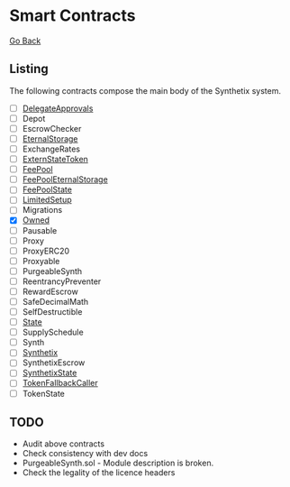 # Smart Contracts

[Go Back](map.md)

## Listing

The following contracts compose the main body of the Synthetix system.

* [ ] [DelegateApprovals](contracts/DelegateApprovals.md)
* [ ] Depot
* [ ] EscrowChecker
* [ ] [EternalStorage](contracts/EternalStorage.md)
* [ ] ExchangeRates
* [ ] [ExternStateToken](contracts/ExternStateToken.md)
* [ ] [FeePool](contracts/FeePool.md)
* [ ] [FeePoolEternalStorage](contracts/FeePoolEternalStorage.md)
* [ ] [FeePoolState](contracts/FeePoolState.md)
* [ ] [LimitedSetup](contracts/LimitedSetup.md)
* [ ] Migrations
* [x] [Owned](contracts/Owned.md)
* [ ] Pausable
* [ ] Proxy
* [ ] ProxyERC20
* [ ] Proxyable
* [ ] PurgeableSynth
* [ ] ReentrancyPreventer
* [ ] RewardEscrow
* [ ] SafeDecimalMath
* [ ] SelfDestructible
* [ ] [State](contracts/State.md)
* [ ] SupplySchedule
* [ ] Synth
* [ ] [Synthetix](contracts/Synthetix.md)
* [ ] SynthetixEscrow
* [ ] [SynthetixState](contracts/SynthetixState.md)
* [ ] [TokenFallbackCaller](contracts/TokenFallbackCaller.md)
* [ ] TokenState

## TODO

* Audit above contracts
* Check consistency with dev docs
* PurgeableSynth.sol - Module description is broken.
* Check the legality of the licence headers
